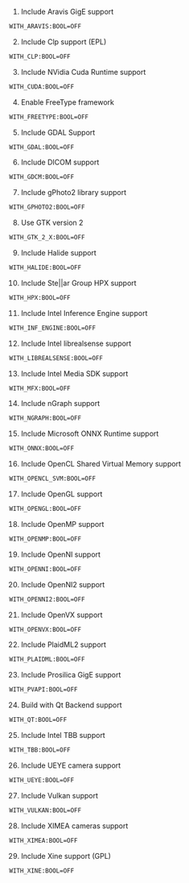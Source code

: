 1. Include Aravis GigE support
```sh
WITH_ARAVIS:BOOL=OFF
```
2. Include Clp support (EPL)
```sh
WITH_CLP:BOOL=OFF
```
3. Include NVidia Cuda Runtime support
```sh
WITH_CUDA:BOOL=OFF
```
4. Enable FreeType framework
```sh
WITH_FREETYPE:BOOL=OFF
```
5. Include GDAL Support
```sh
WITH_GDAL:BOOL=OFF
```
6. Include DICOM support
```sh
WITH_GDCM:BOOL=OFF
```
7. Include gPhoto2 library support
```sh
WITH_GPHOTO2:BOOL=OFF
```
8. Use GTK version 2
```sh
WITH_GTK_2_X:BOOL=OFF
```
9. Include Halide support
```sh
WITH_HALIDE:BOOL=OFF
```
10. Include Ste||ar Group HPX support
```sh
WITH_HPX:BOOL=OFF
```
11. Include Intel Inference Engine support
```sh
WITH_INF_ENGINE:BOOL=OFF
```
12. Include Intel librealsense support
```sh
WITH_LIBREALSENSE:BOOL=OFF
```
13. Include Intel Media SDK support
```sh
WITH_MFX:BOOL=OFF
```
14. Include nGraph support
```sh
WITH_NGRAPH:BOOL=OFF
```
15. Include Microsoft ONNX Runtime support
```sh
WITH_ONNX:BOOL=OFF
```
16. Include OpenCL Shared Virtual Memory support
```sh
WITH_OPENCL_SVM:BOOL=OFF
```
17. Include OpenGL support
```sh
WITH_OPENGL:BOOL=OFF
```
18. Include OpenMP support
```sh
WITH_OPENMP:BOOL=OFF
```
19. Include OpenNI support
```sh
WITH_OPENNI:BOOL=OFF
```
20. Include OpenNI2 support
```sh
WITH_OPENNI2:BOOL=OFF
```
21. Include OpenVX support
```sh
WITH_OPENVX:BOOL=OFF
```
22. Include PlaidML2 support
```sh
WITH_PLAIDML:BOOL=OFF
```
23. Include Prosilica GigE support
```sh
WITH_PVAPI:BOOL=OFF
```
24. Build with Qt Backend support
```sh
WITH_QT:BOOL=OFF
```
25. Include Intel TBB support
```sh
WITH_TBB:BOOL=OFF
```
26. Include UEYE camera support
```sh
WITH_UEYE:BOOL=OFF
```
27. Include Vulkan support
```sh
WITH_VULKAN:BOOL=OFF
```
28. Include XIMEA cameras support
```sh
WITH_XIMEA:BOOL=OFF
```
29. Include Xine support (GPL)
```sh
WITH_XINE:BOOL=OFF
```
